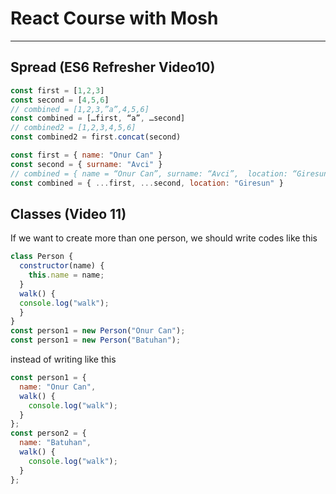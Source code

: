 # React Course with Mosh

---

## Spread (ES6 Refresher Video10)
```javascript
const first = [1,2,3]
const second = [4,5,6]
// combined = [1,2,3,”a”,4,5,6]
const combined = […first, “a”, …second] 
// combined2 = [1,2,3,4,5,6] 
const combined2 = first.concat(second)
```
```javascript
const first = { name: "Onur Can" }
const second = { surname: "Avci" }
// combined = { name = “Onur Can”, surname: “Avci”,  location: “Giresun” }
const combined = { ...first, ...second, location: "Giresun" }
```
## Classes (Video 11)
If we want to create more than one person, 
we should write codes like this
```javascript
class Person {
  constructor(name) {
    this.name = name;
  }
  walk() {
  console.log("walk");
  }
}
const person1 = new Person("Onur Can");
const person1 = new Person("Batuhan");
```
instead of writing like this
```javascript
const person1 = {
  name: "Onur Can",
  walk() {
    console.log("walk");
  }
};
const person2 = {
  name: "Batuhan",
  walk() {
    console.log("walk");
  }
};

